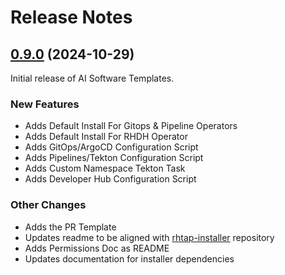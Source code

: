# Release Notes

## [0.9.0](https://github.com/redhat-ai-dev/ai-rhdh-installer/commits/v0.9.0) (2024-10-29)

Initial release of AI Software Templates.

### New Features
* Adds Default Install For Gitops & Pipeline Operators
* Adds Default Install For RHDH Operator
* Adds GitOps/ArgoCD Configuration Script
* Adds Pipelines/Tekton Configuration Script
* Adds Custom Namespace Tekton Task
* Adds Developer Hub Configuration Script

### Other Changes
* Adds the PR Template
* Updates readme to be aligned with [rhtap-installer](https://github.com/redhat-appstudio/rhtap-installer) repository
* Adds Permissions Doc as README
* Updates documentation for installer dependencies

